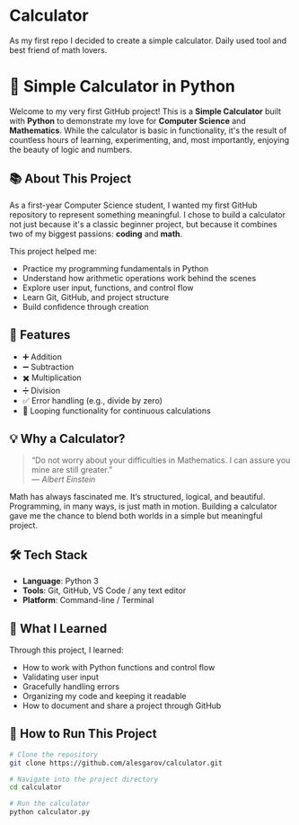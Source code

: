 # Calculator
As my first repo I decided to create a simple calculator. Daily used tool and best friend of math lovers. 
# 🧮 Simple Calculator in Python

Welcome to my very first GitHub project! This is a **Simple Calculator** built with **Python** to demonstrate my love for **Computer Science** and **Mathematics**. While the calculator is basic in functionality, it's the result of countless hours of learning, experimenting, and, most importantly, enjoying the beauty of logic and numbers.

## 📚 About This Project

As a first-year Computer Science student, I wanted my first GitHub repository to represent something meaningful. I chose to build a calculator not just because it's a classic beginner project, but because it combines two of my biggest passions: **coding** and **math**.

This project helped me:
- Practice my programming fundamentals in Python
- Understand how arithmetic operations work behind the scenes
- Explore user input, functions, and control flow
- Learn Git, GitHub, and project structure
- Build confidence through creation

## 🚀 Features

- ➕ Addition  
- ➖ Subtraction  
- ✖️ Multiplication  
- ➗ Division  
- ✅ Error handling (e.g., divide by zero)  
- 🔁 Looping functionality for continuous calculations  

## 💡 Why a Calculator?

> “Do not worry about your difficulties in Mathematics. I can assure you mine are still greater.”  
> — *Albert Einstein*

Math has always fascinated me. It’s structured, logical, and beautiful. Programming, in many ways, is just math in motion. Building a calculator gave me the chance to blend both worlds in a simple but meaningful project.

## 🛠️ Tech Stack

- **Language**: Python 3
- **Tools**: Git, GitHub, VS Code / any text editor
- **Platform**: Command-line / Terminal

## 🧠 What I Learned

Through this project, I learned:
- How to work with Python functions and control flow
- Validating user input
- Gracefully handling errors
- Organizing my code and keeping it readable
- How to document and share a project through GitHub

## 📎 How to Run This Project

```bash
# Clone the repository
git clone https://github.com/alesgarov/calculator.git

# Navigate into the project directory
cd calculator

# Run the calculator
python calculator.py
